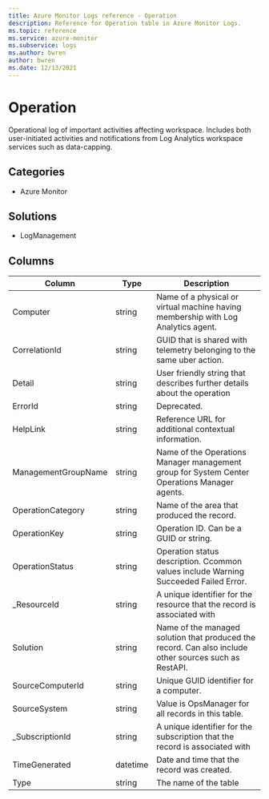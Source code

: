 ```yaml
---
title: Azure Monitor Logs reference - Operation
description: Reference for Operation table in Azure Monitor Logs.
ms.topic: reference
ms.service: azure-monitor
ms.subservice: logs
ms.author: bwren
author: bwren
ms.date: 12/13/2021
---
```


# Operation

 Operational log of important activities affecting workspace. Includes both user-initiated activities and notifications from Log Analytics workspace services such as data-capping.

## Categories

- Azure Monitor
## Solutions

- LogManagement




## Columns

| Column | Type | Description |
| --- | --- | --- |
| Computer | string | Name of a physical or virtual machine having membership with Log Analytics agent. |
| CorrelationId | string | GUID that is shared with telemetry belonging to the same uber action. |
| Detail | string | User friendly string that describes further details about the operation |
| ErrorId | string | Deprecated. |
| HelpLink | string | Reference URL for additional contextual information. |
| ManagementGroupName | string | Name of the Operations Manager management group for System Center Operations Manager agents. |
| OperationCategory | string | Name of the area that produced the record. |
| OperationKey | string | Operation ID. Can be a GUID or string. |
| OperationStatus | string | Operation status description. Ccommon values include Warning Succeeded Failed Error. |
| _ResourceId | string | A unique identifier for the resource that the record is associated with |
| Solution | string | Name of the managed solution that produced the record. Can also include other sources such as RestAPI. |
| SourceComputerId | string | Unique GUID identifier for a computer. |
| SourceSystem | string | Value is OpsManager for all records in this table. |
| _SubscriptionId | string | A unique identifier for the subscription that the record is associated with |
| TimeGenerated | datetime | Date and time that the record was created. |
| Type | string | The name of the table |
